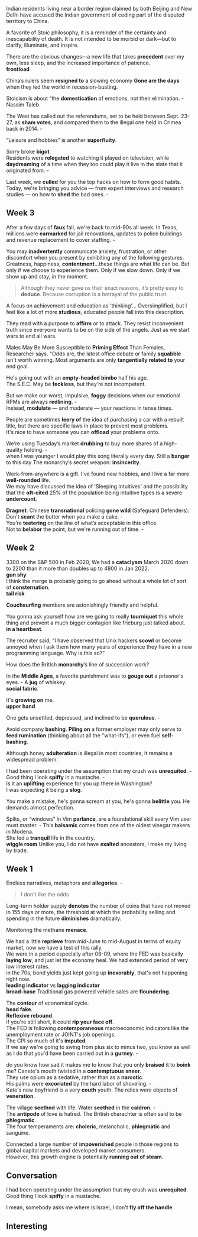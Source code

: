 
Indian residents living near a border region claimed by both Beijing and New Delhi have accused the Indian government of ceding part of the disputed territory to China.  

A favorite of Stoic philosophy, it is a reminder of the certainty and inescapability of death. It is not intended to be morbid or dark—but to clarify, illuminate, and inspire.  


There are the obvious changes—a new life that takes **precedent** over my own, less sleep, and the increased importance of patience.  
**frontload**

China’s rulers seem **resigned to** a slowing economy
**Gone are the days** when they led the world in recession-busting.  

Stoicism is about “the **domestication** of emotions, not their elimination. - Nassim Taleb

The West has called out the referendums, set to be held between Sept. 23-27, as **sham votes**, and compared them to the illegal one held in Crimea back in 2014. -

“Leisure and hobbies” is another **superfluity**.   

Sorry broke **bigot**.  
Residents were **relegated** to watching it played on television, while **daydreaming** of a time when they too could play it live in the state that it originated from. -  

Last week, we **culled** for you the top hacks on how to form good habits. Today, we're bringing you advice — from expert interviews and research studies — on how to **shed** the bad ones. -  

## Week 3 

After a few days of **faux** fall, we're back to mid-90s all week. 
In Texas, millions were **earmarked** for jail renovations, updates to police buildings and revenue replacement to cover staffing. -  

You may **inadvertently** communicate anxiety, frustration, or other discomfort when you present by exhibiting any of the following gestures.  
Greatness, happiness, **contentment**…these things are what life can be. But only if we choose to experience them. Only if we slow down. Only if we show up and stay, in the moment.  
> Although they never gave us their exact reasons, it’s pretty easy to **deduce**. Because corruption is a betrayal of the public trust.  

A focus on achievement and education as 'thinking'... Oversimplified, but I feel like a lot of more **studious**, educated people fall into this description.  

They read with a purpose to **affirm** or to attack. They resist inconvenient truth since everyone wants to be on the side of the angels. Just as we start wars to end all wars. 

Males May Be More Susceptible to **Priming Effect** Than Females, Researcher says.
"Odds are, the latest office debate or family **squabble** isn't worth winning. Most arguments are only **tangentially related to** your end goal.  

He's going out with an **empty-headed** **bimbo** half his age.  
The S.E.C. May be **feckless**, but they're not incompetent.  

But we make our worst, impulsive, **foggy** decisions when our emotional RPMs are always **redlining**. -  
Instead, **modulate** — and moderate — your reactions in tense times.  

People are sometimes **leery of** the idea of purchasing a car with a rebuilt title, but there are specific laws in place to prevent most problems.  
It's nice to have someone you can **offload** your problems onto.

We’re using Tuesday’s market **drubbing** to buy more shares of a high-quality holding. -  
when I was younger I would play this song literally every day. Still a **banger** to this day
The monarchy’s secret weapon: **insincerity**.  

Work-from-anywhere is a gift. I've found new hobbies, and I live a far more **well-rounded** life.  
We may have discussed the idea of 'Sleeping Intuitives' and the possibility that the **oft-cited** 25% of the population being intuitive types is a severe **undercount**.  

**Dragnet**: Chinese **transnational** policing **gone wild** (Safeguard Defenders).  
Don't **scant** the butter when you make a cake. -  
You’re **teetering** on the line of what’s acceptable in this office.  
Not to **belabor** the point, but we're running out of time. -  

## Week 2 

3300 on the S&P 500 in Feb 2020, We had a **cataclysm** March 2020 down to 2200 than it more than doubles up to 4800 in Jan 2022.   
**gun shy**  
I think the merge is probably going to go ahead without a whole lot of sort of **consternation**.   
**tail risk**  

**Couchsurfing** members are astonishingly friendly and helpful.  

You gonna ask yourself how are we going to really **tourniquet** this whole thing and prevent a much bigger contagion like frieburg just talked about.  
**in a heartbeat**.  

The recruiter said, “I have observed that Unix hackers **scowl** or become annoyed when I ask them how many years of experience they have in a new programming language. Why is this so?”   

How does the British **monarchy**’s line of succession work?   

In the **Middle Ages**, a favorite punishment was to **gouge out** a prisoner's eyes. -
A **jug** of whiskey.  
**social fabric**.  

It's **growing on** me.  
**upper hand** 

One gets unsettled, depressed, and inclined to be **querulous**. -  

Avoid company **bashing**. **Piling on** a former employer may only serve to **feed rumination** (thinking about all the "what-ifs"), or even fuel **self-bashing**.  

Although honey **adulteration** is illegal in most countries, it remains a widespread problem.  

I had been operating under the assumption that my crush was **unrequited**. -  
Good thing I look **spiffy** in a mustache. -  
Is it an **uplifting** experience for you up there in Washington?  
I was expecting it being a **slog**.  

You make a mistake, he's gonna scream at you, he's gonna **belittle** you. He demands almost perfection.  

Splits, or “windows” in Vim **parlance**, are a foundational skill every Vim user must master. -
This **balsamic** comes from one of the oldest vinegar makers in Modena.  
She led a **tranquil** life in the country.  
**wiggle room** 
Unlike you, I do not have **exalted** ancestors, I make my living by trade.   

## Week 1 

Endless narratives, metaphors and **allegories**. -  

> I don't like the odds 

Long-term holder supply **denotes** the number of coins that have not moved in 155 days or more, the threshold at which the probability selling and spending in the future **diminishes** dramatically. 

Monitoring the methane **menace**.  
  
We had a little **reprieve** from mid-June to mid-August in terms of equity market, now we have a test of this rally.    
We were in a period especially after 08-09, where the FED was basically **laying low**, and just let the economy heal. We had extended period of very low interest rates.   
in the 70s, bond yields just kept going up **inexorably**, that's not happening right now.  
**leading indicator** vs **lagging indicator**  
**broad-base** 
Traditional gas powered vehicle sales are **floundering**.  


The **contour** of economical cycle.  
**head fake**.  
**Reflexive rebound**.  
if you're still short, it could **rip your face off**.  
The FED is following **contemporaneous** macroeconomic indicators like the unemployment rate or JOINT's job openings.  
The CPI so much of it's **imputed**.  
If we say we're going to swing from plus six to minus two, you know as well as I do that you'd have been carried out in a **gurney**. -  


do you know how sad it makes me to know that you only **braised** it to **boink** me? 
Canete's mouth twisted in a **contemptuous** **sneer**.  
They use opium as a sedative, rather than as a **narcotic**.  
His palms were **excoriated** by the hard labor of shoveling. -  
Kate's new boyfriend is a very **couth** youth. 
The relics were objects of **veneration**. 

The village **seethed** with life. 
Water **seethed** in the **caldron**. -  
The **antipode** of love is hatred. 
The British charachter is often said to be **phlegmatic**.  
The four temperaments are: **choleric**, melancholic, **phlegmatic** and sanguine.  

Connected a large number of **impoverished** people in those regions to global capital markets and developed market consumers.  
However, this growth engine is potentially **running out of steam**.  

## Conversation  

I had been operating under the assumption that my crush was **unrequited**.  
Good thing I look **spiffy** in a mustache.  

I mean, somebody asks me where is Israel, I don't **fly off the handle**.  



## Interesting 


